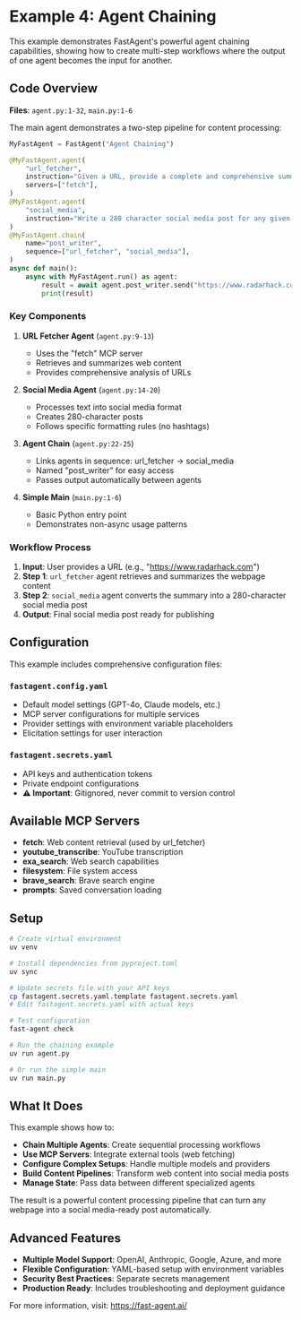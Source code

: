 # Example 4: Agent Chaining

This example demonstrates FastAgent's powerful agent chaining capabilities, showing how to create multi-step workflows where the output of one agent becomes the input for another.

## Code Overview

**Files**: `agent.py:1-32`, `main.py:1-6`

The main agent demonstrates a two-step pipeline for content processing:

```python
MyFastAgent = FastAgent("Agent Chaining")

@MyFastAgent.agent(
    "url_fetcher",
    instruction="Given a URL, provide a complete and comprehensive summary",
    servers=["fetch"],
)
@MyFastAgent.agent(
    "social_media", 
    instruction="Write a 280 character social media post for any given text. Respond only with the post, never use hashtags.",
)
@MyFastAgent.chain(
    name="post_writer",
    sequence=["url_fetcher", "social_media"],
)
async def main():
    async with MyFastAgent.run() as agent:
        result = await agent.post_writer.send("https://www.radarhack.com")
        print(result)
```

### Key Components

1. **URL Fetcher Agent** (`agent.py:9-13`)
   - Uses the "fetch" MCP server
   - Retrieves and summarizes web content
   - Provides comprehensive analysis of URLs

2. **Social Media Agent** (`agent.py:14-20`)
   - Processes text into social media format
   - Creates 280-character posts
   - Follows specific formatting rules (no hashtags)

3. **Agent Chain** (`agent.py:22-25`)
   - Links agents in sequence: url_fetcher → social_media
   - Named "post_writer" for easy access
   - Passes output automatically between agents

4. **Simple Main** (`main.py:1-6`)
   - Basic Python entry point
   - Demonstrates non-async usage patterns

### Workflow Process

1. **Input**: User provides a URL (e.g., "https://www.radarhack.com")
2. **Step 1**: `url_fetcher` agent retrieves and summarizes the webpage content  
3. **Step 2**: `social_media` agent converts the summary into a 280-character social media post
4. **Output**: Final social media post ready for publishing

## Configuration

This example includes comprehensive configuration files:

### `fastagent.config.yaml`
- Default model settings (GPT-4o, Claude models, etc.)
- MCP server configurations for multiple services
- Provider settings with environment variable placeholders
- Elicitation settings for user interaction

### `fastagent.secrets.yaml`
- API keys and authentication tokens
- Private endpoint configurations
- **⚠️ Important**: Gitignored, never commit to version control

## Available MCP Servers

- **fetch**: Web content retrieval (used by url_fetcher)
- **youtube_transcribe**: YouTube transcription
- **exa_search**: Web search capabilities
- **filesystem**: File system access
- **brave_search**: Brave search engine
- **prompts**: Saved conversation loading

## Setup

```bash
# Create virtual environment
uv venv

# Install dependencies from pyproject.toml
uv sync

# Update secrets file with your API keys
cp fastagent.secrets.yaml.template fastagent.secrets.yaml
# Edit fastagent.secrets.yaml with actual keys

# Test configuration
fast-agent check

# Run the chaining example
uv run agent.py

# Or run the simple main
uv run main.py
```

## What It Does

This example shows how to:
- **Chain Multiple Agents**: Create sequential processing workflows
- **Use MCP Servers**: Integrate external tools (web fetching)
- **Configure Complex Setups**: Handle multiple models and providers
- **Build Content Pipelines**: Transform web content into social media posts
- **Manage State**: Pass data between different specialized agents

The result is a powerful content processing pipeline that can turn any webpage into a social media-ready post automatically.

## Advanced Features

- **Multiple Model Support**: OpenAI, Anthropic, Google, Azure, and more
- **Flexible Configuration**: YAML-based setup with environment variables
- **Security Best Practices**: Separate secrets management
- **Production Ready**: Includes troubleshooting and deployment guidance

For more information, visit: https://fast-agent.ai/
